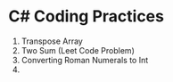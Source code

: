# C# Coding Practices

1. Transpose Array
2. Two Sum (Leet Code Problem)
3. Converting Roman Numerals to Int
4.
